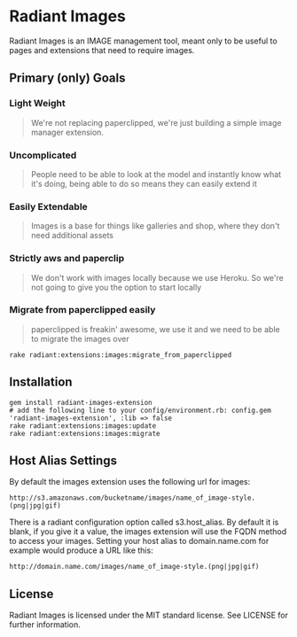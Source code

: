# Radiant Images

Radiant Images is an IMAGE management tool, meant only to be useful to pages and extensions that need to require images.

## Primary (only) Goals

### Light Weight

> We're not replacing paperclipped, we're just building a simple image manager extension.

### Uncomplicated

> People need to be able to look at the model and instantly know what it's doing, being able to do so means they can easily extend it

### Easily Extendable

> Images is a base for things like galleries and shop, where they don't need additional assets

### Strictly aws and paperclip

> We don't work with images locally because we use Heroku. So we're not going to give you the option to start locally

### Migrate from paperclipped easily

> paperclipped is freakin' awesome, we use it and we need to be able to migrate the images over

    rake radiant:extensions:images:migrate_from_paperclipped

## Installation

    gem install radiant-images-extension
    # add the following line to your config/environment.rb: config.gem 'radiant-images-extension', :lib => false
    rake radiant:extensions:images:update
    rake radiant:extensions:images:migrate

## Host Alias Settings

By default the images extension uses the following url for images:

    http://s3.amazonaws.com/bucketname/images/name_of_image-style.(png|jpg|gif)

There is a radiant configuration option called s3.host_alias. By default it is blank, if you give it a value, the images extension will use the FQDN method to access your images. Setting your host alias to domain.name.com for example would produce a URL like this:

    http://domain.name.com/images/name_of_image-style.(png|jpg|gif) 

## License

Radiant Images is licensed under the MIT standard license. See LICENSE for further information.